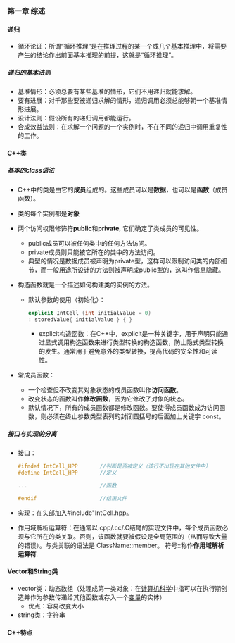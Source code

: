 ### 第一章 综述

#### 递归

- 循环论证：所谓“循环推理”是在推理过程的某一个或几个基本推理中，将需要产生的结论作出前面基本推理的前提，这就是“循环推理”。  

##### 递归的基本法则

- 基准情形：必须总要有某些基准的情形，它们不用递归就能求解。
- 要有进展：对千那些要被递归求解的情形，递归调用必须总能够朝一个基准情形进展。
- 设计法则：假设所有的递归调用都能运行。
- 合成效益法则：在求解一个问题的一个实例时，不在不同的递归中调用重复性的工作。

#### C++类

##### 基本的class语法

- C++中的类是由它的**成员**组成的。这些成员可以是**数据**，也可以是**函数**（成员函数）。

- 类的每个实例都是**对象**
- 两个访问权限修饰符**public**和**private**, 它们确定了类成员的可见性。
  - public成员可以被任何类中的任何方法访问。
  - private成员则只能被它所在的类中的方法访问。
  - 典型的情况是数据成员被声明为private型，这样可以限制访问类的内部细节，而一般用途所设计的方法则被声明成public型的，这叫作信息隐藏。

- 构造函数就是一个描述如何构建类的实例的方法。 

  - 默认参数的使用（初始化）：

    ```c++
    explicit IntCell (int initialValue = 0) 
    : storedValue{ initialValue } { }
    ```

    - explicit构造函数：在C++中，explicit是一种关键字，用于声明只能通过显式调用构造函数来进行类型转换的构造函数，防止隐式类型转换的发生。通常用于避免意外的类型转换，提高代码的安全性和可读性。

- 常成员函数：
  - 一个检查但不改变其对象状态的成员函数叫作**访问函数**。
  - 改变状态的函数叫作**修改函数**，因为它修改了对象的状态。 
  -  默认情况下，所有的成员函数都是修改函数。要使得成员函数成为访问函数，则必须在终止参数类型表列的封闭圆括号的后面加上关键字 const。 

##### 接口与实现的分离

- 接口：

  ```c++
  #ifndef IntCell_HPP		//判断是否被定义（该行不出现在其他文件中）
  #define IntCell_HPP		//定义
  
  ...						//函数
  
  #endif					//结束文件
  ```

- 实现：在头部加入#include"IntCell.hpp。

- 作用域解析运算符：在通常以.cpp/.cc/.C结尾的实现文件中，每个成员函数必须与它所在的类关联。否则，该函数就要被假设是全局范围的（从而导致大量的错误）。与类关联的语法是 ClassName::member。 符号::称作**作用域解析运算符**.

#### Vector和String类

- vector类：动态数组（处理成第一类对象：在[计算机科学](https://baike.baidu.com/item/计算机科学/9132?fromModule=lemma_inlink)中指可以在执行期创造并作为参数传递给其他函数或存入一个[变量](https://baike.baidu.com/item/变量/3956968?fromModule=lemma_inlink)的实体）
  - 优点：容易改变大小
- string类：字符串

#### C++特点















